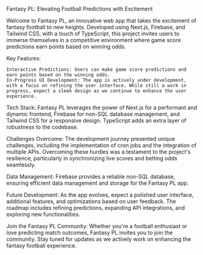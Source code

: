 Fantasy PL: Elevating Football Predictions with Excitement

Welcome to Fantasy PL, an innovative web app that takes the excitement of fantasy football to new heights. Developed using Next.js, Firebase, and Tailwind CSS, with a touch of TypeScript, this project invites users to immerse themselves in a competitive environment where game score predictions earn points based on winning odds.

Key Features:

    Interactive Predictions: Users can make game score predictions and earn points based on the winning odds.
    In-Progress UI Development: The app is actively under development, with a focus on refining the user interface. While still a work in progress, expect a sleek design as we continue to enhance the user experience.

Tech Stack:
Fantasy PL leverages the power of Next.js for a performant and dynamic frontend, Firebase for non-SQL database management, and Tailwind CSS for a responsive design. TypeScript adds an extra layer of robustness to the codebase.

Challenges Overcome:
The development journey presented unique challenges, including the implementation of cron jobs and the integration of multiple APIs. Overcoming these hurdles was a testament to the project's resilience, particularly in synchronizing live scores and betting odds seamlessly.

Data Management:
Firebase provides a reliable non-SQL database, ensuring efficient data management and storage for the Fantasy PL app.

Future Development:
As the app evolves, expect a polished user interface, additional features, and optimizations based on user feedback. The roadmap includes refining predictions, expanding API integrations, and exploring new functionalities.

Join the Fantasy PL Community:
Whether you're a football enthusiast or love predicting match outcomes, Fantasy PL invites you to join the community. Stay tuned for updates as we actively work on enhancing the fantasy football experience.
